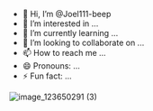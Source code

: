 - 👋 Hi, I’m @Joel111-beep
- 👀 I’m interested in ...
- 🌱 I’m currently learning ...
- 💞️ I’m looking to collaborate on ...
- 📫 How to reach me ...
- 😄 Pronouns: ...
- ⚡ Fun fact: ...

<!---
Joel111-beep/Joel111-beep is a ✨ special ✨ repository because its `README.md` (this file) appears on your GitHub profile.
You can click the Preview link to take a look at your changes.
--->
![image_123650291 (3)](https://github.com/user-attachments/assets/0787def0-76b3-4d60-a8eb-bcc228cf3bed)
